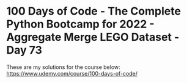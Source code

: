 # 100 Days of Code - The Complete Python Bootcamp for 2022 - Aggregate Merge LEGO Dataset - Day 73

These are my solutions for the course below:<br>
https://www.udemy.com/course/100-days-of-code/
